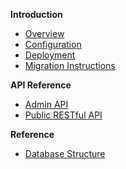 **Introduction**

- [Overview](./Readme.md)
- [Configuration](./Configuration.md)
- [Deployment](./Deployment.md)
- [Migration Instructions](./Migration-Instructions.md)

**API Reference**

- [Admin API](./API-Admin.md)
- [Public RESTful API](./Public-REST-API.md)

**Reference**

- [Database Structure](./Database-Structure.md)
